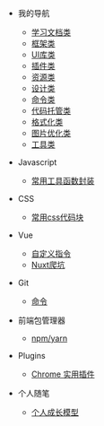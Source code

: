 - 我的导航
  - [学习文档类](/navigation/document.md) 
  - [框架类](/navigation/framework.md) 
  - [UI库类](/navigation/library.md) 
  - [插件类](/navigation/plugin.md) 
  - [资源类](/navigation/resources.md) 
  - [设计类](/navigation/design.md) 
  - [命令类](/navigation/command.md) 
  - [代码托管类](/navigation/codeManage.md) 
  - [格式化类](/navigation/format.md) 
  - [图片优化类](/navigation/image.md) 
  - [工具类](/navigation/tool.md) 

- Javascript
  - [常用工具函数封装](/javascript/utils.md)

- CSS
  - [常用css代码块](/css/css.md)

- Vue
  - [自定义指令](/vue/directive.md)
  - [Nuxt爬坑](/vue/nuxt.md)

- Git
  - [命令](/git/git.md)

- 前端包管理器
  - [npm/yarn](/package/package.md)

- Plugins
  - [Chrome 实用插件](/plugins/chrome_plugins.md)

- 个人随笔
  - [个人成长模型](/notes/note1.md)